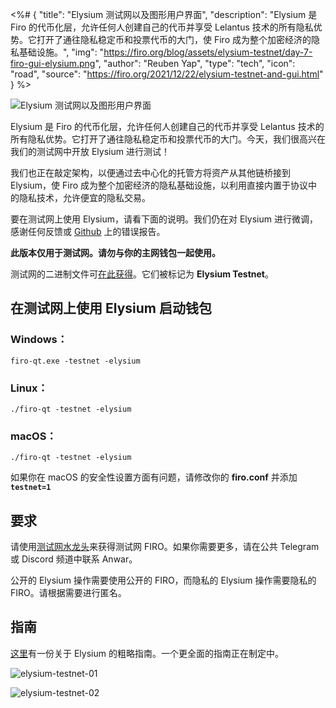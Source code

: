 <%# {
  "title": "Elysium 测试网以及图形用户界面",
  "description": "Elysium 是 Firo 的代币化层，允许任何人创建自己的代币并享受 Lelantus 技术的所有隐私优势。它打开了通往隐私稳定币和投票代币的大门，使 Firo 成为整个加密经济的隐私基础设施。",
  "img": "https://firo.org/blog/assets/elysium-testnet/day-7-firo-gui-elysium.png",
  "author": "Reuben Yap",
  "type": "tech",
  "icon": "road",
  "source": "https://firo.org/2021/12/22/elysium-testnet-and-gui.html"
} %>

![Elysium 测试网以及图形用户界面](https://firo.org/blog/assets/elysium-testnet/day-7-firo-gui-elysium.png#size=8000x4000)

Elysium 是 Firo 的代币化层，允许任何人创建自己的代币并享受 Lelantus 技术的所有隐私优势。它打开了通往隐私稳定币和投票代币的大门。今天，我们很高兴在我们的测试网中开放 Elysium 进行测试！

我们也正在敲定架构，以便通过去中心化的托管方将资产从其他链桥接到 Elysium，使 Firo 成为整个加密经济的隐私基础设施，以利用直接内置于协议中的隐私技术，允许便宜的隐私交易。

要在测试网上使用 Elysium，请看下面的说明。我们仍在对 Elysium 进行微调，感谢任何反馈或 [Github](https://github.com/firoorg/firo/issues) 上的错误报告。

**此版本仅用于测试网。请勿与你的主网钱包一起使用。**

测试网的二进制文件可[在此获得](https://github.com/firoorg/firo/releases)。它们被标记为 **Elysium Testnet**。

## 在测试网上使用 Elysium 启动钱包

### Windows：

```
firo-qt.exe -testnet -elysium
```

### Linux：

```
./firo-qt -testnet -elysium
```

### macOS：

```
./firo-qt -testnet -elysium
```

如果你在 macOS 的安全性设置方面有问题，请修改你的 **firo.conf** 并添加 **`testnet=1`**

## 要求

请使用[测试网水龙头](https://testexplorer.firo.org/faucet)来获得测试网 FIRO。如果你需要更多，请在公共 Telegram 或 Discord 频道中联系 Anwar。

公开的 Elysium 操作需要使用公开的 FIRO，而隐私的 Elysium 操作需要隐私的 FIRO。请根据需要进行匿名。

## 指南

[这里](https://gist.github.com/sproxet/a39e152fdbc4e7d552d09bdbba881ad5)有一份关于 Elysium 的粗略指南。一个更全面的指南正在制定中。

![elysium-testnet-01](https://firo.org/blog/assets/elysium-testnet/elysium-testnet-01.png)

![elysium-testnet-02](https://firo.org/blog/assets/elysium-testnet/elysium-testnet-02.png)
